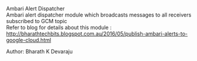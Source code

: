 Ambari Alert Dispatcher <br/>
Ambari alert dispatcher module which broadcasts messages to all receivers subscribed to GCM topic <br/>
Refer to blog for details about this module : http://bharathtechbits.blogspot.com.au/2016/05/publish-ambari-alerts-to-google-cloud.html <br/>

Author: Bharath K Devaraju<br/>

